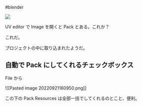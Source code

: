 #blender 

![](image-kmyfa3j0.png)

UV editor で Image を開くと Pack とある。これか？

これだ。

プロジェクトの中に取り込まれたようだ。

##  自動で Pack にしてくれるチェックボックス

File から

![[Pasted image 20220921160950.png]]


この下の Pack Resources は全部一括でしてくれるのとこと、便利。


